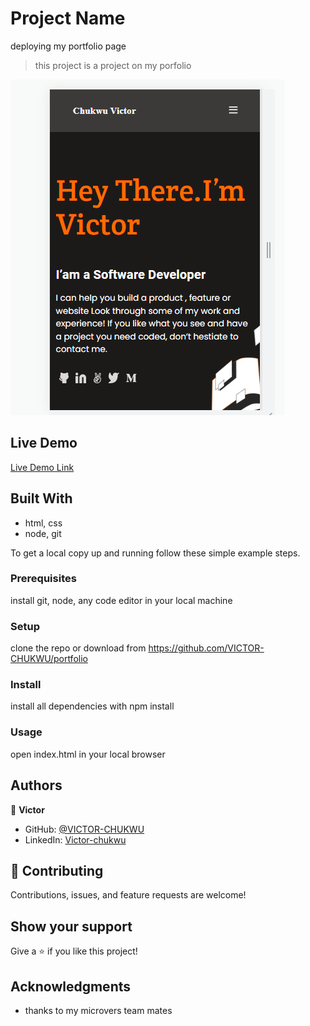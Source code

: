 

# Project Name
deploying my portfolio page

> this project is a project on my porfolio

![screenshot](./screenshots/mobile-head-screenshot.PNG)


## Live Demo

[Live Demo Link](https://victor-chukwu.github.io/portfolio/)

## Built With
- html, css
- node, git

To get a local copy up and running follow these simple example steps.

### Prerequisites
install git, node, any code editor in your local machine

### Setup
clone the repo or download from https://github.com/VICTOR-CHUKWU/portfolio

### Install
install all dependencies with npm install

### Usage
open index.html in your local browser

## Authors
👤 **Victor**

- GitHub: [@VICTOR-CHUKWU](https://github.com/VICTOR-CHUKWU)
- LinkedIn: [Victor-chukwu](https://www.linkedin.com/in/victor-chukwu-95a020143)

## 🤝 Contributing
Contributions, issues, and feature requests are welcome!

## Show your support

Give a ⭐️ if you like this project!

## Acknowledgments

- thanks to my microvers team mates


